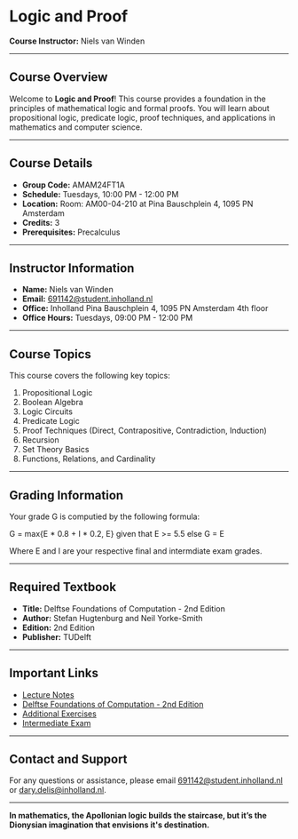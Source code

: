 # Logic and Proof

**Course Instructor:** Niels van Winden 

---

## Course Overview
Welcome to **Logic and Proof**! This course provides a foundation in the principles of mathematical logic and formal proofs. You will learn about propositional logic, predicate logic, proof techniques, and applications in mathematics and computer science.

---

## Course Details
- **Group Code:** AMAM24FT1A  
- **Schedule:** Tuesdays, 10:00 PM - 12:00 PM  
- **Location:** Room: AM00-04-210 at Pina Bauschplein 4, 1095 PN Amsterdam
- **Credits:** 3
- **Prerequisites:** Precalculus  

---

## Instructor Information
- **Name:** Niels van Winden  
- **Email:** [691142@student.inholland.nl](mailto:691142@student.inholland.nl)  
- **Office:** Inholland Pina Bauschplein 4, 1095 PN Amsterdam 4th floor
- **Office Hours:** Tuesdays, 09:00 PM - 12:00 PM  

---

## Course Topics
This course covers the following key topics:  
1. Propositional Logic  
2. Boolean Algebra  
3. Logic Circuits  
4. Predicate Logic  
5. Proof Techniques (Direct, Contrapositive, Contradiction, Induction)  
6. Recursion  
7. Set Theory Basics  
8. Functions, Relations, and Cardinality  

---

## Grading Information

Your grade G is computied by the following formula:

G = max{E * 0.8 + I * 0.2, E} given that E >= 5.5 else G = E

Where E and I are your respective final and intermdiate exam grades.

---

## Required Textbook
- **Title:** Delftse Foundations of Computation - 2nd Edition  
- **Author:** Stefan Hugtenburg and Neil Yorke-Smith  
- **Edition:** 2nd Edition  
- **Publisher:** TUDelft  

---

## Important Links
- [Lecture Notes](https://github.com/NielsvanWinden/Logic-and-Proof/tree/dev/lecture_notes)  
- [Delftse Foundations of Computation - 2nd Edition](https://textbooks.open.tudelft.nl/textbooks/catalog/view/53/144/370)  
- [Additional Exercises](https://github.com/NielsvanWinden/Logic-and-Proof/tree/dev/additional_exercises)
- [Intermediate Exam](./docs/Logic_and_Proof.pdf)

---

## Contact and Support
For any questions or assistance, please email [691142@student.inholland.nl](mailto:691142@student.inholland.nl) or [dary.delis@inholland.nl](mailto:dary.delis@inholland.nl).

---

**In mathematics, the Apollonian logic builds the staircase, but it’s the Dionysian imagination that envisions it's destination.**